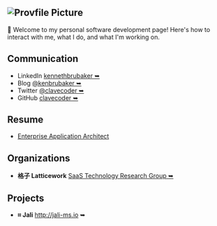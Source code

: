 <!-- markdownlint-disable first-line-h1 first-header-h1 -->

## ![Provfile Picture](http://gravatar.com/avatar/d09f0e413bbefdf600c3b7eae145a559?s=80&d=mm)

**🔑** Welcome to my personal software development page! Here's how to interact with me, what I do, and what I'm working on.

## Communication

- LinkedIn <a href="https://www.linkedin.com/in/kennethbrubaker" target="_blank">kennethbrubaker ➥</a>
- Blog <a href="https://medium.com/@kenbrubaker" target="_blank">@kenbrubaker ➥</a>
- Twitter <a href="https://twitter.com/clavecoder" target="_blank">@clavecoder ➥</a>
- GitHub <a href="https://github.com/clavecoder" target="_blank">clavecoder ➥</a>

## Resume

- [Enterprise Application Architect](./resume/kenbrubaker.md)

## Organizations

- **格子 Latticework** <a href="https://latticework.github.io" target="_blank">SaaS Technology Research Group ➥</a>
  
## Projects

- **⌗ Jali**  <a href="http://jali-ms.io/" target="_blank">http://jali-ms.io ➥</a>
